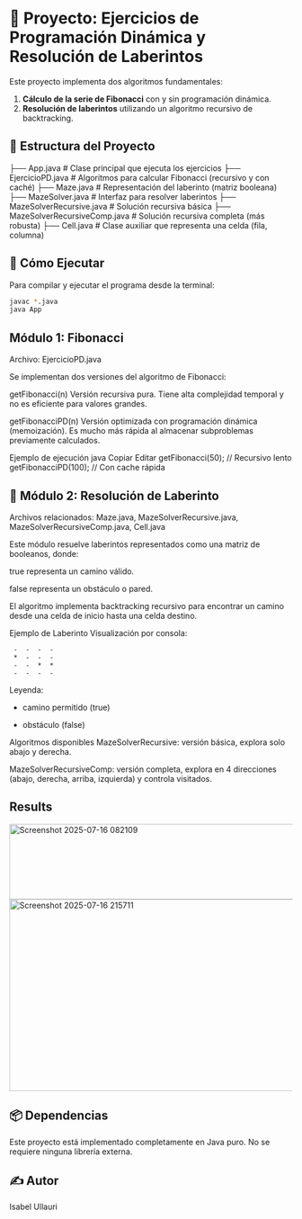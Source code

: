 # 🧩 Proyecto: Ejercicios de Programación Dinámica y Resolución de Laberintos

Este proyecto implementa dos algoritmos fundamentales:
1. **Cálculo de la serie de Fibonacci** con y sin programación dinámica.
2. **Resolución de laberintos** utilizando un algoritmo recursivo de backtracking.

## 📁 Estructura del Proyecto

├── App.java # Clase principal que ejecuta los ejercicios
├── EjercicioPD.java # Algoritmos para calcular Fibonacci (recursivo y con caché)
├── Maze.java # Representación del laberinto (matriz booleana)
├── MazeSolver.java # Interfaz para resolver laberintos
├── MazeSolverRecursive.java # Solución recursiva básica
├── MazeSolverRecursiveComp.java # Solución recursiva completa (más robusta)
├── Cell.java # Clase auxiliar que representa una celda (fila, columna)


## 🚀 Cómo Ejecutar

Para compilar y ejecutar el programa desde la terminal:

```bash
javac *.java
java App
 ```
## Módulo 1: Fibonacci
Archivo: EjercicioPD.java

Se implementan dos versiones del algoritmo de Fibonacci:

getFibonacci(n)
Versión recursiva pura. Tiene alta complejidad temporal y no es eficiente para valores grandes.

getFibonacciPD(n)
Versión optimizada con programación dinámica (memoización). Es mucho más rápida al almacenar subproblemas previamente calculados.

Ejemplo de ejecución
java
Copiar
Editar
getFibonacci(50);       // Recursivo lento
getFibonacciPD(100);    // Con cache rápida

## 🧭 Módulo 2: Resolución de Laberinto
Archivos relacionados:
Maze.java, MazeSolverRecursive.java, MazeSolverRecursiveComp.java, Cell.java

Este módulo resuelve laberintos representados como una matriz de booleanos, donde:

true representa un camino válido.

false representa un obstáculo o pared.

El algoritmo implementa backtracking recursivo para encontrar un camino desde una celda de inicio hasta una celda destino.

Ejemplo de Laberinto
Visualización por consola:
```
 -  -  -  -
 *  -  -  -
 -  -  *  *
 -  -  -  -
```

Leyenda:

- camino permitido (true)

* obstáculo (false)

Algoritmos disponibles
MazeSolverRecursive: versión básica, explora solo abajo y derecha.

MazeSolverRecursiveComp: versión completa, explora en 4 direcciones (abajo, derecha, arriba, izquierda) y controla visitados.

## Results
<img width="1193" height="134" alt="Screenshot 2025-07-16 082109" src="https://github.com/user-attachments/assets/e3716bc0-e1d3-40ab-b295-eba73d153764" />

<img width="962" height="341" alt="Screenshot 2025-07-16 215711" src="https://github.com/user-attachments/assets/f3f6caec-b317-4d1c-9266-4df3257e21d2" />


## 📦 Dependencias
Este proyecto está implementado completamente en Java puro.
No se requiere ninguna librería externa.

## ✍️ Autor
Isabel Ullauri

